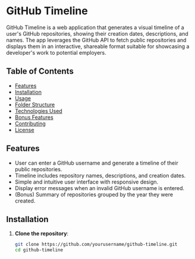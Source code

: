# GitHub Timeline

GitHub Timeline is a web application that generates a visual timeline of a user's GitHub repositories, showing their creation dates, descriptions, and names. The app leverages the GitHub API to fetch public repositories and displays them in an interactive, shareable format suitable for showcasing a developer's work to potential employers.

## Table of Contents

- [Features](#features)
- [Installation](#installation)
- [Usage](#usage)
- [Folder Structure](#folder-structure)
- [Technologies Used](#technologies-used)
- [Bonus Features](#bonus-features)
- [Contributing](#contributing)
- [License](#license)

## Features

- User can enter a GitHub username and generate a timeline of their public repositories.
- Timeline includes repository names, descriptions, and creation dates.
- Simple and intuitive user interface with responsive design.
- Display error messages when an invalid GitHub username is entered.
- (Bonus) Summary of repositories grouped by the year they were created.

## Installation

1. **Clone the repository**:
   ```bash
   git clone https://github.com/yourusername/github-timeline.git
   cd github-timeline
   ```
